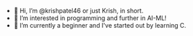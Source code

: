 - 👋 Hi, I’m @krishpatel46 or just Krish, in short.
- 👀 I’m interested in programming and further in AI-ML!
- 🌱 I’m currently a beginner and I've started out by learning C.

<!---
krishpatel46/krishpatel46 is a ✨ special ✨ repository because its `README.md` (this file) appears on your GitHub profile.
You can click the Preview link to take a look at your changes.
--->

